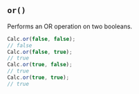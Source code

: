 ## `or()`

Performs an OR operation on two booleans.

```javascript
Calc.or(false, false);
// false
Calc.or(false, true);
// true
Calc.or(true, false);
// true
Calc.or(true, true);
// true
```

